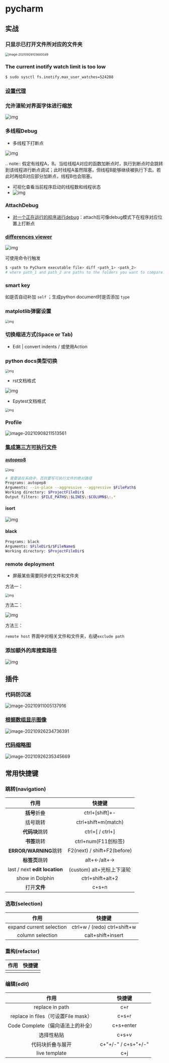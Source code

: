 # pycharm

## 实战

### 只显示已打开文件所对应的文件夹

<img src="https://natsu-akatsuki.oss-cn-guangzhou.aliyuncs.com/img/image-20210929103600049.png" alt="image-20210929103600049" style="zoom:67%;" />

### The current inotify watch limit is too low

```bash
$ sudo sysctl fs.inotify.max_user_watches=524288
```

### [设置代理](https://www.jetbrains.com/help/pycharm/settings-http-proxy.html)

### 允许滚轮对界面字体进行缩放

![img](https://natsu-akatsuki.oss-cn-guangzhou.aliyuncs.com/img/wpnajyQeSVpUydTf.png!thumbnail)

### 多线程Debug

- 多线程下打断点

![img](https://natsu-akatsuki.oss-cn-guangzhou.aliyuncs.com/img/7u9B4RAD0DKlb2J7.png!thumbnail)

.. note:: 假定有线程A，B。当给线程A对应的函数加断点时，执行到断点时会跳转到该线程进行断点调试；此时线程A虽然阻塞，但线程B能够继续被执行下去。若此时再给B对应部分加断点，线程B也会阻塞。

- 可视化查看当前程序启动的线程数和线程状态
- ![img](https://natsu-akatsuki.oss-cn-guangzhou.aliyuncs.com/img/js7MR5uwACpReKRc.png!thumbnail)

### AttachDebug

- [对一个正在运行的程序进行debug](https://www.jetbrains.com/help/pycharm/attaching-to-local-process.html)：attach后可像debug模式下在程序对应位置上打断点

### [differences viewer](https://www.jetbrains.com/help/pycharm/differences-viewer-for-folders.html)

![img](https://natsu-akatsuki.oss-cn-guangzhou.aliyuncs.com/img/KKkanOtkhaJ5sBJI.png!thumbnail)

可使用命令行触发

```bash
$ <path to PyCharm executable file> diff <path_1> <path_2> 
# where path_1 and path_2 are paths to the folders you want to compare. 
```

### smart key

如是否自动补加 `self` ；生成python document时是否添加 `type`

### matplotlib弹窗设置

<img src="https://natsu-akatsuki.oss-cn-guangzhou.aliyuncs.com/img/YCrevUSseWHvSjCM.png!thumbnail" alt="img" style="zoom:67%;" />

### 切换缩进方式(Space or Tab)

- Edit | convert indents / 或使用Action

### python docs类型切换

<img src="https://natsu-akatsuki.oss-cn-guangzhou.aliyuncs.com/img/XDqHzyb0V7RHrda2.png!thumbnail" alt="img" style="zoom:67%;" />

- rst文档格式

![img](https://natsu-akatsuki.oss-cn-guangzhou.aliyuncs.com/img/RdUVs7HBrZHoUxk7.png!thumbnail)

- Epytest文档格式

<img src="https://natsu-akatsuki.oss-cn-guangzhou.aliyuncs.com/img/hlQHvIcUNrHfKSJ6.png!thumbnail" alt="img" style="zoom:67%;" />

### Profile

![image-20210908211513561](https://natsu-akatsuki.oss-cn-guangzhou.aliyuncs.com/img/image-20210908211513561.png)

### [集成第三方可执行文件](https://www.jetbrains.com/help/pycharm/configuring-third-party-tools.html?q=exter)

#### [autopep8](https://www.cnblogs.com/aomi/p/6999829.html)

<img src="https://natsu-akatsuki.oss-cn-guangzhou.aliyuncs.com/img/iP4LwM5UFypOKsrZ.png!thumbnail" alt="img" style="zoom:67%;" />

```bash
# 需要装在系统中，否则要写可执行文件的绝对路径
Programs: autopep8
Arguments: --in-place --aggressive --aggressive $FilePath$
Working directory: $ProjectFileDir$
Output filters: $FILE_PATH$\:$LINE$\:$COLUMN$\:.*
```

#### isort

![img](https://natsu-akatsuki.oss-cn-guangzhou.aliyuncs.com/img/mdmrBwjYhSDwtFsB.png!thumbnail)

#### black

```bash
Programs: black
Arguments: $FileDir$/$FileName$
Working directory: $ProjectFileDir$
```

### remote deployment

- 屏蔽某些需要同步的文件和文件夹

方法一：

<img src="https://natsu-akatsuki.oss-cn-guangzhou.aliyuncs.com/img/5uEicm5ALtL9tkgh.png" alt="img" style="zoom:67%;" />

方法二：

![img](https://natsu-akatsuki.oss-cn-guangzhou.aliyuncs.com/img/qdPFiJjg6S2slAkU.png)

方法三：

`remote host` 界面中对相关文件和文件夹，右键`exclude path`

### 添加额外的库搜索路径

![img](https://natsu-akatsuki.oss-cn-guangzhou.aliyuncs.com/img/spqZAYN9kdaQPJOr.png)

## 插件

### 代码防沉迷

![image-20210911005137916](https://natsu-akatsuki.oss-cn-guangzhou.aliyuncs.com/img/image-20210911005137916.png)

### [根据数组显示图像](https://plugins.jetbrains.com/plugin/14371-opencv-image-viewer)

![image-20210926234736391](https://natsu-akatsuki.oss-cn-guangzhou.aliyuncs.com/img/image-20210926234736391.png)

### [代码缩略图](https://github.com/vektah/CodeGlance)

![image-20210926235345669](https://natsu-akatsuki.oss-cn-guangzhou.aliyuncs.com/img/image-20210926235345669.png)

## 常用快捷键

### 跳转(navigation)

|             作用              |           快捷键            |
| :---------------------------: | :-------------------------: |
|         **括号**折叠          |       ctrl+[shift]+-        |
|           括号跳转            |     ctrl+shift+m(match)     |
|        **代码块**跳转         |       ctrl+[ / ctrl+]       |
|         **书签**跳转          |     ctrl+num(F11创标签)     |
|     **ERROR/WARNING**跳转     | F2(next) / shift+F2(before) |
|        **标签页**跳转         |         alt+←/alt+→         |
| last / next **edit location** |  (custom) alt+光标上下滚轮  |
|        show in Dolphin        |      ctrl+shift+alt+2       |
|         打开**文件**          |            c+s+n            |

### 选取(selection)

|           作用           |            快捷键             |
| :----------------------: | :---------------------------: |
| expand current selection | ctrl+w / (redo)  ctrl+shift+w |
|     column selection     |       calt+shift+insert       |

### 重构(refactor)

| 作用 | 快捷键 |
| :--: | :----: |
|      |        |

### 编辑(edit)

|                作用                 |       快捷键        |
| :---------------------------------: | :-----------------: |
|           replace in path           |         c+r         |
| replace in files（可设置File mask） |        c+s+r        |
|  Code Complete（偏向语法上的补全）  |      c+s+enter      |
|             选择性粘贴              |        c+s+v        |
|          代码块折叠与展开           | c+"+/-" / c+s+"+/-" |
|            live template            |         c+j         |
